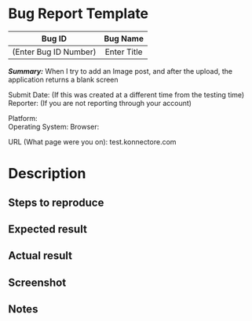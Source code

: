 Bug Report Template
====================

| Bug ID        | Bug Name           | 
| ------------- |:-------------:|
| (Enter Bug ID Number)      | Enter Title |


***Summary:*** When I try to add an Image post, and after the upload, the application returns a blank screen

Submit Date: (If this was created at a different time from the testing time)          
Reporter: (If you are not reporting through your account)     

Platform:                    
Operating System: 
Browser: 
                 
URL (What page were you on): test.konnectore.com    


Description
===========



Steps to reproduce
------------------



Expected result
---------------



Actual result
-------------



Screenshot
----------



Notes
-----
